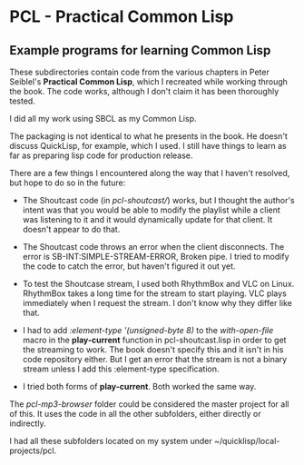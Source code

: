 # PCL - Practical Common Lisp
## Example programs for learning Common Lisp

These subdirectories contain code from the various chapters in Peter Seiblel's **Practical Common Lisp**, which I recreated while working through the book.  The code works, although I don't claim it has been thoroughly tested.

I did all my work using SBCL as my Common Lisp.

The packaging is not identical to what he presents in the book.  He doesn't discuss QuickLisp, for example, which I used.  I still have things to learn as far as preparing lisp code for production release.

There are a few things I encountered along the way that I haven't resolved, but hope to do so in the future:  

- The Shoutcast code (in *pcl-shoutcast/*) works, but I thought the author's intent was that you would be able to modify the playlist while a client was listening to it and it would dynamically update for that client.  It doesn't appear to do that.

- The Shoutcast code throws an error when the client disconnects.  The error is SB-INT:SIMPLE-STREAM-ERROR, Broken pipe.  I tried to modify the code to catch the error, but haven't figured it out yet.

- To test the Shoutcase stream, I used both RhythmBox and VLC on Linux.  RhythmBox takes a long time for the stream to start playing. VLC plays immediately when I request the stream.  I don't know why they differ like that.

- I had to add *:element-type '(unsigned-byte 8)* to the *with-open-file* macro in the **play-current** function in pcl-shoutcast.lisp in order to get the streaming to work.  The book doesn't specify this and it isn't in his code repository either.  But I get an error that the stream is not a binary stream unless I add this :element-type specification.

- I tried both forms of **play-current**.  Both worked the same way.


The *pcl-mp3-browser* folder could be considered the master project for all of this.  It uses the code in all the other subfolders, either directly or indirectly.

I had all these subfolders located on my system under ~/quicklisp/local-projects/pcl.
